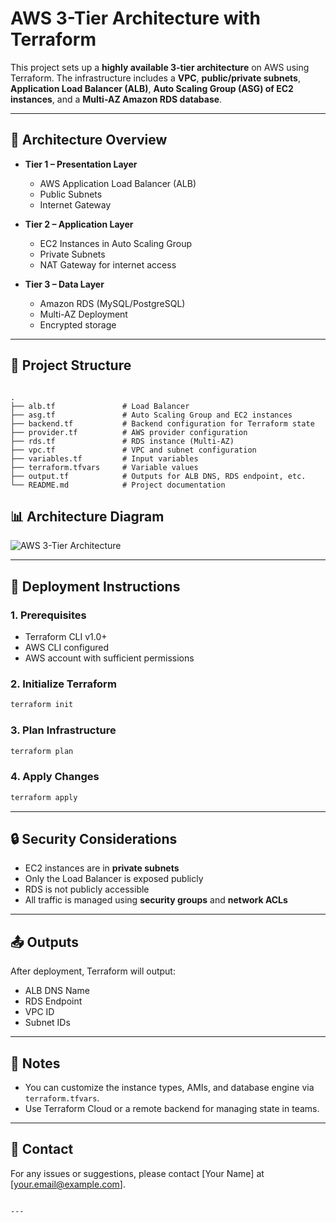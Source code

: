 

# AWS 3-Tier Architecture with Terraform

This project sets up a **highly available 3-tier architecture** on AWS using Terraform. The infrastructure includes a **VPC**, **public/private subnets**, **Application Load Balancer (ALB)**, **Auto Scaling Group (ASG) of EC2 instances**, and a **Multi-AZ Amazon RDS database**.

---

## 📐 Architecture Overview

- **Tier 1 – Presentation Layer**
  - AWS Application Load Balancer (ALB)
  - Public Subnets
  - Internet Gateway

- **Tier 2 – Application Layer**
  - EC2 Instances in Auto Scaling Group
  - Private Subnets
  - NAT Gateway for internet access

- **Tier 3 – Data Layer**
  - Amazon RDS (MySQL/PostgreSQL)
  - Multi-AZ Deployment
  - Encrypted storage

---

## 📁 Project Structure

```

.
├── alb.tf               # Load Balancer
├── asg.tf               # Auto Scaling Group and EC2 instances
├── backend.tf           # Backend configuration for Terraform state
├── provider.tf          # AWS provider configuration
├── rds.tf               # RDS instance (Multi-AZ)
├── vpc.tf               # VPC and subnet configuration
├── variables.tf         # Input variables
├── terraform.tfvars     # Variable values
├── output.tf            # Outputs for ALB DNS, RDS endpoint, etc.
└── README.md            # Project documentation

````
## 📊 Architecture Diagram

![AWS 3-Tier Architecture](/AWS-3-Tier-Architecture.png)

---

## 🚀 Deployment Instructions

### 1. Prerequisites

- Terraform CLI v1.0+
- AWS CLI configured
- AWS account with sufficient permissions

### 2. Initialize Terraform

```bash
terraform init
````

### 3. Plan Infrastructure

```bash
terraform plan
```

### 4. Apply Changes

```bash
terraform apply
```

---

## 🔒 Security Considerations

* EC2 instances are in **private subnets**
* Only the Load Balancer is exposed publicly
* RDS is not publicly accessible
* All traffic is managed using **security groups** and **network ACLs**

---

## 📤 Outputs

After deployment, Terraform will output:

* ALB DNS Name
* RDS Endpoint
* VPC ID
* Subnet IDs

---

## 📌 Notes

* You can customize the instance types, AMIs, and database engine via `terraform.tfvars`.
* Use Terraform Cloud or a remote backend for managing state in teams.

---

## 📧 Contact

For any issues or suggestions, please contact \[Your Name] at \[[your.email@example.com](mailto:your.email@example.com)].

```

---
